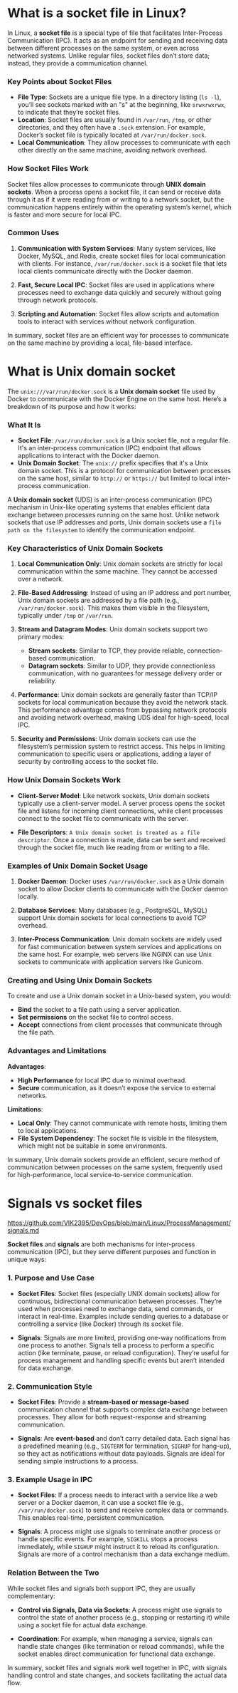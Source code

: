 # What is a socket file in Linux?

In Linux, a **socket file** is a special type of file that facilitates Inter-Process Communication (IPC). It acts as an endpoint for sending and receiving data between different processes on the same system, or even across networked systems. Unlike regular files, socket files don’t store data; instead, they provide a communication channel.

### Key Points about Socket Files
- **File Type**: Sockets are a unique file type. In a directory listing (`ls -l`), you’ll see sockets marked with an "s" at the beginning, like `srwxrwxrwx`, to indicate that they’re socket files.
- **Location**: Socket files are usually found in `/var/run`, `/tmp`, or other directories, and they often have a `.sock` extension. For example, Docker’s socket file is typically located at `/var/run/docker.sock`.
- **Local Communication**: They allow processes to communicate with each other directly on the same machine, avoiding network overhead.
  
### How Socket Files Work
Socket files allow processes to communicate through **UNIX domain sockets**. When a process opens a socket file, it can send or receive data through it as if it were reading from or writing to a network socket, but the communication happens entirely within the operating system’s kernel, which is faster and more secure for local IPC.

### Common Uses
1. **Communication with System Services**: Many system services, like Docker, MySQL, and Redis, create socket files for local communication with clients. For instance, `/var/run/docker.sock` is a socket file that lets local clients communicate directly with the Docker daemon.

2. **Fast, Secure Local IPC**: Socket files are used in applications where processes need to exchange data quickly and securely without going through network protocols.

3. **Scripting and Automation**: Socket files allow scripts and automation tools to interact with services without network configuration. 

In summary, socket files are an efficient way for processes to communicate on the same machine by providing a local, file-based interface.

# What is Unix domain socket

The `unix:///var/run/docker.sock` is a **Unix domain socket** file used by Docker to communicate with the Docker Engine on the same host. Here’s a breakdown of its purpose and how it works:

### What It Is
- **Socket File**: `/var/run/docker.sock` is a Unix socket file, not a regular file. It's an inter-process communication (IPC) endpoint that allows applications to interact with the Docker daemon.
- **Unix Domain Socket**: The `unix://` prefix specifies that it's a Unix domain socket. This is a protocol for communication between processes on the same host, similar to `http://` or `https://` but limited to local inter-process communication.

A **Unix domain socket** (UDS) is an inter-process communication (IPC) mechanism in Unix-like operating systems that enables efficient data exchange between processes running on the same host. Unlike network sockets that use IP addresses and ports, Unix domain sockets use a `file path on the filesystem` to identify the communication endpoint.

### Key Characteristics of Unix Domain Sockets

1. **Local Communication Only**: Unix domain sockets are strictly for local communication within the same machine. They cannot be accessed over a network.

2. **File-Based Addressing**: Instead of using an IP address and port number, Unix domain sockets are addressed by a file path (e.g., `/var/run/docker.sock`). This makes them visible in the filesystem, typically under `/tmp` or `/var/run`.

3. **Stream and Datagram Modes**: Unix domain sockets support two primary modes:
   - **Stream sockets**: Similar to TCP, they provide reliable, connection-based communication.
   - **Datagram sockets**: Similar to UDP, they provide connectionless communication, with no guarantees for message delivery order or reliability.

4. **Performance**: Unix domain sockets are generally faster than TCP/IP sockets for local communication because they avoid the network stack. This performance advantage comes from bypassing network protocols and avoiding network overhead, making UDS ideal for high-speed, local IPC.

5. **Security and Permissions**: Unix domain sockets can use the filesystem’s permission system to restrict access. This helps in limiting communication to specific users or applications, adding a layer of security by controlling access to the socket file.

### How Unix Domain Sockets Work
- **Client-Server Model**: Like network sockets, Unix domain sockets typically use a client-server model. A server process opens the socket file and listens for incoming client connections, while client processes connect to the socket file to communicate with the server.
  
- **File Descriptors**: `A Unix domain socket is treated as a file descriptor`. Once a connection is made, data can be sent and received through the socket file, much like reading from or writing to a file.

### Examples of Unix Domain Socket Usage
1. **Docker Daemon**: Docker uses `/var/run/docker.sock` as a Unix domain socket to allow Docker clients to communicate with the Docker daemon locally.
  
2. **Database Services**: Many databases (e.g., PostgreSQL, MySQL) support Unix domain sockets for local connections to avoid TCP overhead.

3. **Inter-Process Communication**: Unix domain sockets are widely used for fast communication between system services and applications on the same host. For example, web servers like NGINX can use Unix sockets to communicate with application servers like Gunicorn.

### Creating and Using Unix Domain Sockets
To create and use a Unix domain socket in a Unix-based system, you would:
- **Bind** the socket to a file path using a server application.
- **Set permissions** on the socket file to control access.
- **Accept** connections from client processes that communicate through the file path.

### Advantages and Limitations
**Advantages**:
- **High Performance** for local IPC due to minimal overhead.
- **Secure** communication, as it doesn’t expose the service to external networks.

**Limitations**:
- **Local Only**: They cannot communicate with remote hosts, limiting them to local applications.
- **File System Dependency**: The socket file is visible in the filesystem, which might not be suitable in some environments.

In summary, Unix domain sockets provide an efficient, secure method of communication between processes on the same system, frequently used for high-performance, local service-to-service communication.

# Signals vs socket files

https://github.com/VIK2395/DevOps/blob/main/Linux/ProcessManagement/signals.md

**Socket files** and **signals** are both mechanisms for inter-process communication (IPC), but they serve different purposes and function in unique ways:

### 1. Purpose and Use Case
- **Socket Files**: Socket files (especially UNIX domain sockets) allow for continuous, bidirectional communication between processes. They’re used when processes need to exchange data, send commands, or interact in real-time. Examples include sending queries to a database or controlling a service (like Docker) through its socket file.
  
- **Signals**: Signals are more limited, providing one-way notifications from one process to another. Signals tell a process to perform a specific action (like terminate, pause, or reload configuration). They’re useful for process management and handling specific events but aren’t intended for data exchange.

### 2. Communication Style
- **Socket Files**: Provide a **stream-based or message-based** communication channel that supports complex data exchange between processes. They allow for both request-response and streaming communication.
  
- **Signals**: Are **event-based** and don’t carry detailed data. Each signal has a predefined meaning (e.g., `SIGTERM` for termination, `SIGHUP` for hang-up), so they act as notifications without data payloads. Signals are ideal for sending simple instructions to a process.

### 3. Example Usage in IPC
- **Socket Files**: If a process needs to interact with a service like a web server or a Docker daemon, it can use a socket file (e.g., `/var/run/docker.sock`) to send and receive complex data or commands. This enables real-time, persistent communication.

- **Signals**: A process might use signals to terminate another process or handle specific events. For example, `SIGKILL` stops a process immediately, while `SIGHUP` might instruct it to reload its configuration. Signals are more of a control mechanism than a data exchange medium.

### Relation Between the Two
While socket files and signals both support IPC, they are usually complementary:
- **Control via Signals, Data via Sockets**: A process might use signals to control the state of another process (e.g., stopping or restarting it) while using a socket file for actual data exchange.
  
- **Coordination**: For example, when managing a service, signals can handle state changes (like termination or reload commands), while the socket enables direct communication for functional data exchange.

In summary, socket files and signals work well together in IPC, with signals handling control and state changes, and sockets facilitating the actual data flow.
